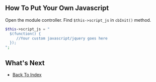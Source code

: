 ## How To Put Your Own Javascript

Open the module controller. Find `$this->script_js` in `cbInit()` method.

```php
$this->script_js = "
  $(function() {
     //Your custom javascript/jquery goes here
  });
";
```

## What's Next
- [Back To Index](./index.md)
